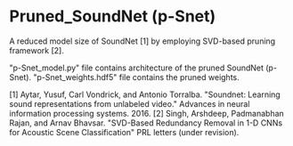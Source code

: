 # Pruned_SoundNet (p-Snet)
A reduced model size of SoundNet [1] by employing SVD-based pruning framework [2].

"p-Snet_model.py" file contains architecture of the pruned SoundNet (p-Snet).
"p-Snet_weights.hdf5" file contains the pruned weights.











[1] Aytar, Yusuf, Carl Vondrick, and Antonio Torralba. "Soundnet: Learning sound representations from unlabeled video." Advances in neural information processing systems. 2016.
[2] Singh, Arshdeep, Padmanabhan Rajan, and Arnav Bhavsar. "SVD-Based Redundancy Removal in 1-D CNNs for Acoustic Scene Classification" PRL letters (under revision).
